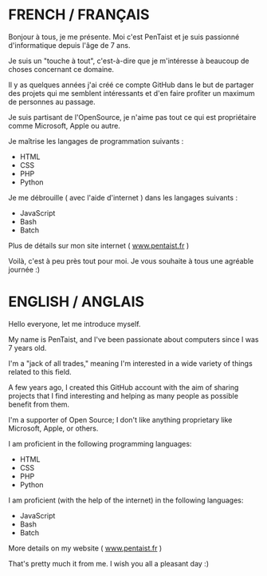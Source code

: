# FRENCH / FRANÇAIS

Bonjour à tous, je me présente.
Moi c'est PenTaist et je suis passionné d'informatique depuis l'âge de 7 ans.

Je suis un "touche à tout", c'est-à-dire que je m'intéresse à beaucoup de choses concernant ce domaine.

Il y as quelques années j'ai créé ce compte GitHub dans le but de partager des projets qui me semblent intéressants et d'en faire profiter un maximum de personnes au passage.

Je suis partisant de l'OpenSource, je n'aime pas tout ce qui est propriétaire comme Microsoft, Apple ou autre.

Je maîtrise les langages de programmation suivants :
- HTML
- CSS
- PHP
- Python

Je me débrouille ( avec l'aide d'internet ) dans les langages suivants :
- JavaScript
- Bash
- Batch

Plus de détails sur mon site internet ( www.pentaist.fr )

Voilà, c'est à peu près tout pour moi.
Je vous souhaite à tous une agréable journée :)

# ENGLISH / ANGLAIS

Hello everyone, let me introduce myself.

My name is PenTaist, and I've been passionate about computers since I was 7 years old.

I'm a "jack of all trades," meaning I'm interested in a wide variety of things related to this field.

A few years ago, I created this GitHub account with the aim of sharing projects that I find interesting and helping as many people as possible benefit from them.

I'm a supporter of Open Source; I don't like anything proprietary like Microsoft, Apple, or others.

I am proficient in the following programming languages:
- HTML
- CSS
- PHP
- Python

I am proficient (with the help of the internet) in the following languages:
- JavaScript
- Bash
- Batch

More details on my website ( www.pentaist.fr )

That's pretty much it from me.
I wish you all a pleasant day :)
